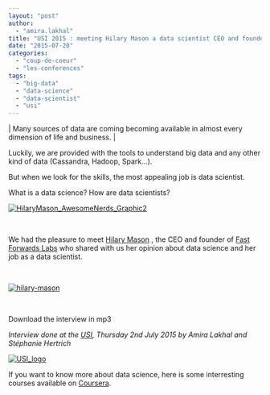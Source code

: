 ```yaml
---
layout: "post"
author: 
  - "amira.lakhal"
title: "USI 2015 : meeting Hilary Mason a data scientist CEO and founder of Fast Forwards Labs"
date: "2015-07-20"
categories: 
  - "coup-de-coeur"
  - "les-conferences"
tags: 
  - "big-data"
  - "data-science"
  - "data-scientist"
  - "usi"
---
```


| Many sources of data are coming becoming available in almost every dimension of life and business. |

Luckily, we are provided with the tools to understand big data and any other kind of data (Cassandra, Hadoop, Spark...).

But when we look for the skills, the most appealing job is data scientist.

What is a data science? How are data scientists?

[![HilaryMason_AwesomeNerds_Graphic2](/assets/2015/07/2015-07-20-usi-2015-meeting-hilary-mason-a-data-scientist-ceo-and-founder-of-fast-forwards-labs/HilaryMason_AwesomeNerds_Graphic2.png)](/assets/2015/07/2015-07-20-usi-2015-meeting-hilary-mason-a-data-scientist-ceo-and-founder-of-fast-forwards-labs/HilaryMason_AwesomeNerds_Graphic2.png)

 

We had the pleasure to meet [Hilary Mason](https://twitter.com/hmason) , the CEO and founder of [Fast Forwards Labs](http://www.fastforwardlabs.com/) who shared with us her opinion about data science and her job as a data scientist.

 

[![hilary-mason](/assets/2015/07/2015-07-20-usi-2015-meeting-hilary-mason-a-data-scientist-ceo-and-founder-of-fast-forwards-labs/hilary-mason-1024x767.jpg)](/assets/2015/07/2015-07-20-usi-2015-meeting-hilary-mason-a-data-scientist-ceo-and-founder-of-fast-forwards-labs/hilary-mason.jpg)

 

Download the interview in mp3

_Interview done at the [USI](http://www.usievents.com/fr), Thursday 2nd July 2015 by Amira Lakhal and Stéphanie Hertrich_

[![USI_logo](/assets/2015/07/2015-07-20-usi-2015-meeting-hilary-mason-a-data-scientist-ceo-and-founder-of-fast-forwards-labs/USI_logo1.png)](/assets/2015/07/2015-07-20-usi-2015-meeting-hilary-mason-a-data-scientist-ceo-and-founder-of-fast-forwards-labs/USI_logo1.png)

If you want to know more about data science, here is some interresting courses available on [Coursera](https://class.coursera.org/datasci-001/lecture/preview).
